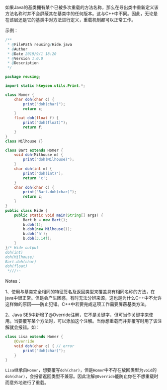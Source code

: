 如果Java的基类拥有某个已被多次重载的方法名称，那么在导出类中重新定义该方法名称时并不会屏蔽其在基类中的任何版本。这与C++中不同。因此，无论是在该层还是它的基类中对方法进行定义，重载机制都可以正常工作。

示例：

```java
/**
 * @FilePath reusing/Hide.java
 * @Author
 * @Date 2019/9/1 18:20
 * @Version 1.0.0
 * @Description
 */

package reusing;

import static hkeysen.utils.Print.*;

class Homer {
    char doh(char c) {
        print("doh(char)");
        return c;
    }
    float doh(float f) {
        print("doh(float)");
        return f;
    }
}
class Milhouse {}

class Bart extends Homer {
    void doh(Milhouse m) {
        print("doh(Milhouse)");
    }
    char doh(int m) {
        print("doh(int)");
        return 'c';
    }
    char doh(char c) {
        print("Bart.doh(char)");
        return c;
    }
}
public class Hide {
    public static void main(String[] args) {
        Bart b = new Bart();
        b.doh(1);
        b.doh(new Milhouse());
        b.doh('h');
        b.doh(3.14f);
    }
}/* Hide output
doh(int)
doh(Milhouse)
Bart.doh(char)
doh(float)
 *///:~
```

Notes：

1、使用与基类完全相同的特征签名及返回类型来覆盖具有相同名称的方法，在java中很正常。但是会产生困惑，有时无法分辨来源，这也是为什么C++中不允许这样做的原因——防止犯错。C++中若要完成这项工作需要屏蔽基类方法。

2、Java SE5中新增了@Override注解，它不是关键字，但可当作关键字来使用。当要覆写某个方法时，可以添加这个注解。当你想重载而并非覆写时用了该注解就会报错。如：

```java
class Lisa extends Homer {
    @Override
    void doh(char c) { // error
        print("doh(char)");
    }
}
```

`Lisa`继承自`Homer`，想要覆写`doh(char)`，但是`Homer`中不存在放回类型为`void`的`doh(char)`，会报错返回类型不兼容。因此注解`@Override`能防止你在不想重载时而意外地进行了重载。

